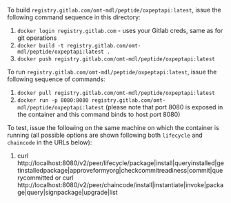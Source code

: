 To build `registry.gitlab.com/omt-mdl/peptide/oxpeptapi:latest`, issue the following command sequence in this directory:

1. `docker login registry.gitlab.com` - uses your Gitlab creds, same as for git operations
2. `docker build -t registry.gitlab.com/omt-mdl/peptide/oxpeptapi:latest .`
3. `docker push registry.gitlab.com/omt-mdl/peptide/oxpeptapi:latest`

To run `registry.gitlab.com/omt-mdl/peptide/oxpeptapi:latest`, issue the following sequence of commands:

1. `docker pull registry.gitlab.com/omt-mdl/peptide/oxpeptapi:latest`
2. `docker run -p 8080:8080 registry.gitlab.com/omt-mdl/peptide/oxpeptapi:latest` (please note that port 8080 is exposed in the container and this command binds to host port 8080)

To test, issue the following on the same machine on which the container is running (all possible options are shown following both `lifecycle` and `chaincode` in the URLs below):

1. curl http://localhost:8080/v2/peer/lifecycle/package|install|queryinstalled|getinstalledpackage|approveformyorg|checkcommitreadiness|commit|querycommitted or curl http://localhost:8080/v2/peer/chaincode/install|instantiate|invoke|package|query|signpackage|upgrade|list